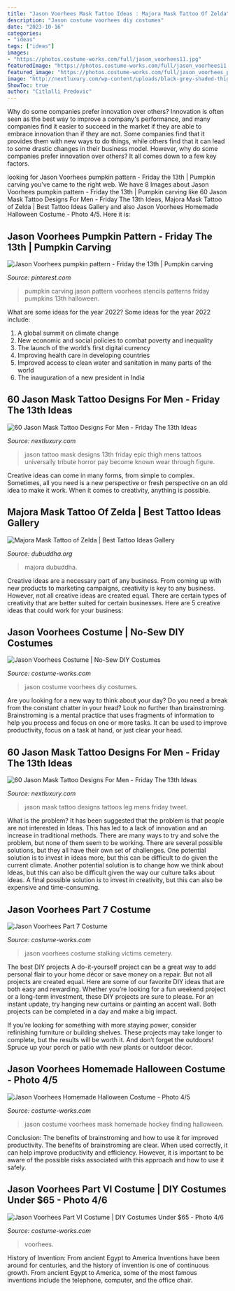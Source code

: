 ```yaml
---
title: "Jason Voorhees Mask Tattoo Ideas : Majora Mask Tattoo Of Zelda"
description: "Jason costume voorhees diy costumes"
date: "2023-10-16"
categories:
- "ideas"
tags: ["ideas"]
images:
- "https://photos.costume-works.com/full/jason_voorhees11.jpg"
featuredImage: "https://photos.costume-works.com/full/jason_voorhees11.jpg"
featured_image: "https://photos.costume-works.com/full/jason_voorhees_part_7.jpg"
image: "http://nextluxury.com/wp-content/uploads/black-grey-shaded-thigh-mens-tattoo-with-jason-mask-design.jpg"
ShowToc: true
author: "Citlalli Predovic"
---
```



Why do some companies prefer innovation over others?
Innovation is often seen as the best way to improve a company's performance, and many companies find it easier to succeed in the market if they are able to embrace innovation than if they are not. Some companies find that it provides them with new ways to do things, while others find that it can lead to some drastic changes in their business model. However, why do some companies prefer innovation over others? It all comes down to a few key factors.

	

		
looking for Jason Voorhees pumpkin pattern - Friday the 13th | Pumpkin carving you've came to the right web. We have 8 Images about Jason Voorhees pumpkin pattern - Friday the 13th | Pumpkin carving like 60 Jason Mask Tattoo Designs For Men - Friday The 13th Ideas, Majora Mask Tattoo of Zelda | Best Tattoo Ideas Gallery and also Jason Voorhees Homemade Halloween Costume - Photo 4/5. Here it is:
		
    
## Jason Voorhees Pumpkin Pattern - Friday The 13th | Pumpkin Carving

<img loading=lazy src="https://i.pinimg.com/736x/bd/c8/52/bdc85277cd5f727dae697cc5f0f6fe20.jpg" onerror="this.onerror=null;this.src='https://tse3.mm.bing.net/th?id=OIP.5bT-8sw1Nises3MMQYZOwAAAAA&amp;pid=15.1';" alt="Jason Voorhees pumpkin pattern - Friday the 13th | Pumpkin carving">

_Source: pinterest.com_

>pumpkin carving jason pattern voorhees stencils patterns friday pumpkins 13th halloween. 

	

What are some ideas for the year 2022?
Some ideas for the year 2022 include: 
1. A global summit on climate change 
2. New economic and social policies to combat poverty and inequality 
3. The launch of the world’s first digital currency 
4. Improving health care in developing countries 
5. Improved access to clean water and sanitation in many parts of the world 
6. The inauguration of a new president in India 

    
## 60 Jason Mask Tattoo Designs For Men - Friday The 13th Ideas

<img loading=lazy src="http://nextluxury.com/wp-content/uploads/black-grey-shaded-thigh-mens-tattoo-with-jason-mask-design.jpg" onerror="this.onerror=null;this.src='https://tse1.mm.bing.net/th?id=OIP.gP3oI09BGvmNs8tOz6lb5AHaHV&amp;pid=15.1';" alt="60 Jason Mask Tattoo Designs For Men - Friday The 13th Ideas">

_Source: nextluxury.com_

>jason tattoo mask designs 13th friday epic thigh mens tattoos universally tribute horror pay become known wear through figure. 

	

Creative ideas can come in many forms, from simple to complex. Sometimes, all you need is a new perspective or fresh perspective on an old idea to make it work. When it comes to creativity, anything is possible.

    
## Majora Mask Tattoo Of Zelda | Best Tattoo Ideas Gallery

<img loading=lazy src="https://www.dubuddha.org/wp-content/uploads/2018/05/Majora-Mask-Tattoo-of-Zelda-by-Jim-Tran_ll-1.jpg" onerror="this.onerror=null;this.src='https://tse4.mm.bing.net/th?id=OIP.TvqMafvtgghO2TkIglRGrwHaJQ&amp;pid=15.1';" alt="Majora Mask Tattoo of Zelda | Best Tattoo Ideas Gallery">

_Source: dubuddha.org_

>majora dubuddha. 

	

Creative ideas are a necessary part of any business. From coming up with new products to marketing campaigns, creativity is key to any business. However, not all creative ideas are created equal. There are certain types of creativity that are better suited for certain businesses. Here are 5 creative ideas that could work for your business:

    
## Jason Voorhees Costume | No-Sew DIY Costumes

<img loading=lazy src="https://photos.costume-works.com/full/jason_voorhees11.jpg" onerror="this.onerror=null;this.src='https://tse1.mm.bing.net/th?id=OIP.iKNLqIHrDQqNE6CxA8oGpgHaHa&amp;pid=15.1';" alt="Jason Voorhees Costume | No-Sew DIY Costumes">

_Source: costume-works.com_

>jason costume voorhees diy costumes. 

	

Are you looking for a new way to think about your day? Do you need a break from the constant chatter in your head? Look no further than brainstroming. Brainstroming is a mental practice that uses fragments of information to help you process and focus on one or more tasks. It can be used to improve productivity, focus on a task at hand, or just clear your head.

    
## 60 Jason Mask Tattoo Designs For Men - Friday The 13th Ideas

<img loading=lazy src="http://nextluxury.com/wp-content/uploads/mens-tattoo-jason-mask-design-on-leg.jpg" onerror="this.onerror=null;this.src='https://tse4.mm.bing.net/th?id=OIP.UukYrcyKX1xZdWh7cIcSQwHaHa&amp;pid=15.1';" alt="60 Jason Mask Tattoo Designs For Men - Friday The 13th Ideas">

_Source: nextluxury.com_

>jason mask tattoo designs tattoos leg mens friday tweet. 

	

What is the problem?
It has been suggested that the problem is that people are not interested in Ideas. This has led to a lack of innovation and an increase in traditional methods. There are many ways to try and solve the problem, but none of them seem to be working. There are several possible solutions, but they all have their own set of challenges. One potential solution is to invest in ideas more, but this can be difficult to do given the current climate. Another potential solution is to change how we think about Ideas, but this can also be difficult given the way our culture talks about ideas. A final possible solution is to invest in creativity, but this can also be expensive and time-consuming.

    
## Jason Voorhees Part 7 Costume

<img loading=lazy src="https://photos.costume-works.com/full/jason_voorhees_part_7.jpg" onerror="this.onerror=null;this.src='https://tse4.mm.bing.net/th?id=OIP.qyY75ti2XfV72URoG833KwHaKX&amp;pid=15.1';" alt="Jason Voorhees Part 7 Costume">

_Source: costume-works.com_

>jason voorhees costume stalking victims cemetery. 

	

The best DIY projects
A do-it-yourself project can be a great way to add personal flair to your home décor or save money on a repair. But not all projects are created equal. Here are some of our favorite DIY ideas that are both easy and rewarding.
Whether you’re looking for a fun weekend project or a long-term investment, these DIY projects are sure to please. For an instant update, try hanging new curtains or painting an accent wall. Both projects can be completed in a day and make a big impact.

If you’re looking for something with more staying power, consider refinishing furniture or building shelves. These projects may take longer to complete, but the results will be worth it. And don’t forget the outdoors! Spruce up your porch or patio with new plants or outdoor décor.

    
## Jason Voorhees Homemade Halloween Costume - Photo 4/5

<img loading=lazy src="http://photos.costume-works.com/full/jason_voorhees3.jpg" onerror="this.onerror=null;this.src='https://tse1.mm.bing.net/th?id=OIP.pxkmqnLzjV-rHsl160XuhQHaNK&amp;pid=15.1';" alt="Jason Voorhees Homemade Halloween Costume - Photo 4/5">

_Source: costume-works.com_

>jason costume voorhees mask homemade hockey finding halloween. 

	

Conclusion: The benefits of brainstroming and how to use it for improved productivity.
The benefits of brainstroming are clear. When used correctly, it can help improve productivity and efficiency. However, it is important to be aware of the possible risks associated with this approach and how to use it safely.

    
## Jason Voorhees Part VI Costume | DIY Costumes Under $65 - Photo 4/6

<img loading=lazy src="https://photos.costume-works.com/full/jason_voorhees_part_vi3.jpg" onerror="this.onerror=null;this.src='https://tse1.mm.bing.net/th?id=OIP.f_jbELS0nYNb8Nm9--o3-QHaPt&amp;pid=15.1';" alt="Jason Voorhees Part VI Costume | DIY Costumes Under $65 - Photo 4/6">

_Source: costume-works.com_

>voorhees. 

	

History of Invention: From ancient Egypt to America
Inventions have been around for centuries, and the history of invention is one of continuous growth. From ancient Egypt to America, some of the most famous inventions include the telephone, computer, and the office chair.

